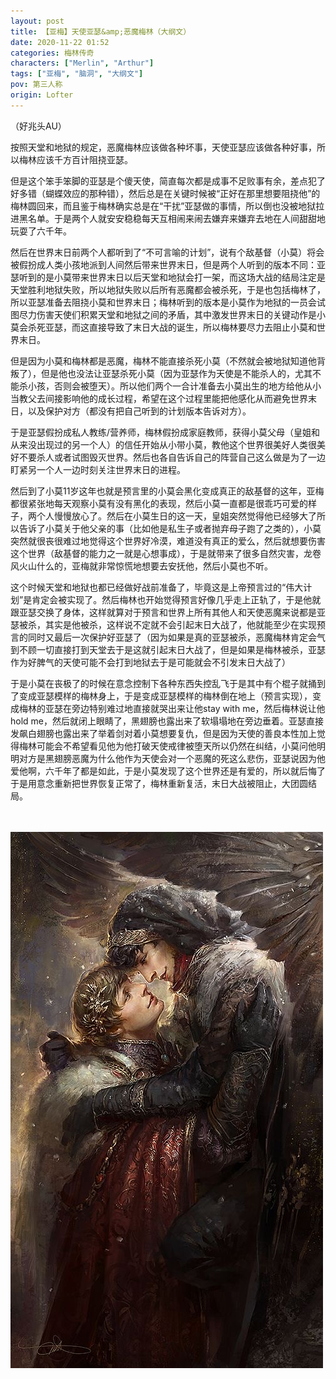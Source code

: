 ```yaml
---
layout: post
title: 【亚梅】天使亚瑟&amp;恶魔梅林（大纲文）
date: 2020-11-22 01:52
categories: 梅林传奇
characters: ["Merlin", "Arthur"]
tags: ["亚梅", "脑洞", "大纲文"]
pov: 第三人称
origin: Lofter
---
```


（好兆头AU）

按照天堂和地狱的规定，恶魔梅林应该做各种坏事，天使亚瑟应该做各种好事，所以梅林应该千方百计阻挠亚瑟。

但是这个笨手笨脚的亚瑟是个傻天使，简直每次都是成事不足败事有余，差点犯了好多错（蝴蝶效应的那种错），然后总是在关键时候被“正好在那里想要阻挠他”的梅林圆回来，而且鉴于梅林确实总是在“干扰”亚瑟做的事情，所以倒也没被地狱拉进黑名单。于是两个人就安安稳稳每天互相闹来闹去嫌弃来嫌弃去地在人间甜甜地玩耍了六千年。

然后在世界末日前两个人都听到了“不可言喻的计划”，说有个敌基督（小莫）将会被假扮成人类小孩地派到人间然后带来世界末日，但是两个人听到的版本不同：亚瑟听到的是小莫带来世界末日以后天堂和地狱会打一架，而这场大战的结局注定是天堂胜利地狱失败，所以地狱失败以后所有恶魔都会被杀死，于是也包括梅林了，所以亚瑟准备去阻挠小莫和世界末日；梅林听到的版本是小莫作为地狱的一员会试图尽力伤害天使们积累天堂和地狱之间的矛盾，其中激发世界末日的关键动作是小莫会杀死亚瑟，而这直接导致了末日大战的诞生，所以梅林要尽力去阻止小莫和世界末日。

但是因为小莫和梅林都是恶魔，梅林不能直接杀死小莫（不然就会被地狱知道他背叛了），但是他也没法让亚瑟杀死小莫（因为亚瑟作为天使是不能杀人的，尤其不能杀小孩，否则会被堕天）。所以他们两个一合计准备去小莫出生的地方给他从小当教父去间接影响他的成长过程，希望在这个过程里能把他感化从而避免世界末日，以及保护对方（都没有把自己听到的计划版本告诉对方）。

于是亚瑟假扮成私人教练/营养师，梅林假扮成家庭教师，获得小莫父母（皇姐和从来没出现过的另一个人）的信任开始从小带小莫，教他这个世界很美好人类很美好不要杀人或者试图毁灭世界。然后也各自告诉自己的阵营自己这么做是为了一边盯紧另一个人一边时刻关注世界末日的进程。

然后到了小莫11岁这年也就是预言里的小莫会黑化变成真正的敌基督的这年，亚梅都很紧张地每天观察小莫有没有黑化的表现，然后小莫一直都是很乖巧可爱的样子，两个人慢慢放心了。然后在小莫生日的这一天，皇姐突然觉得他已经够大了所以告诉了小莫关于他父亲的事（比如他是私生子或者抛弃母子跑了之类的），小莫突然就很丧很难过地觉得这个世界好冷漠，难道没有真正的爱么，然后就想要伤害这个世界（敌基督的能力之一就是心想事成），于是就带来了很多自然灾害，龙卷风火山什么的，亚梅就非常惊慌地想要去安抚他，然后小莫也不听。

这个时候天堂和地狱也都已经做好战前准备了，毕竟这是上帝预言过的“伟大计划”是肯定会被实现了。然后梅林也开始觉得预言好像几乎走上正轨了，于是他就跟亚瑟交换了身体，这样就算对于预言和世界上所有其他人和天使恶魔来说都是亚瑟被杀，其实是他被杀，这样说不定就不会引起末日大战了，他就能至少在实现预言的同时又最后一次保护好亚瑟了（因为如果是真的亚瑟被杀，恶魔梅林肯定会气到不顾一切直接打到天堂去于是这就引起末日大战了，但是如果是梅林被杀，亚瑟作为好脾气的天使可能不会打到地狱去于是可能就会不引发末日大战了）

于是小莫在丧极了的时候在意念控制下各种东西失控乱飞于是其中有个棍子就捅到了变成亚瑟模样的梅林身上，于是变成亚瑟模样的梅林倒在地上（预言实现），变成梅林的亚瑟在旁边特别难过地直接就哭出来让他stay with me，然后梅林说让他hold me，然后就闭上眼睛了，黑翅膀也露出来了软塌塌地在旁边垂着。亚瑟直接发飙白翅膀也露出来了举着剑对着小莫想要复仇，但是因为天使的善良本性加上觉得梅林可能会不希望看见他为他打破天使戒律被堕天所以仍然在纠结，小莫问他明明对方是黑翅膀恶魔为什么他作为天使会对一个恶魔的死这么悲伤，亚瑟说因为他爱他啊，六千年了都是如此，于是小莫发现了这个世界还是有爱的，所以就后悔了于是用意念重新把世界恢复正常了，梅林重新复活，末日大战被阻止，大团圆结局。

<br><br>
![](https://raw.githubusercontent.com/junesirius/junesirius.github.io/master/assets/images/lofter/2020-11-22-AM-Good-omens-au.jpg)
